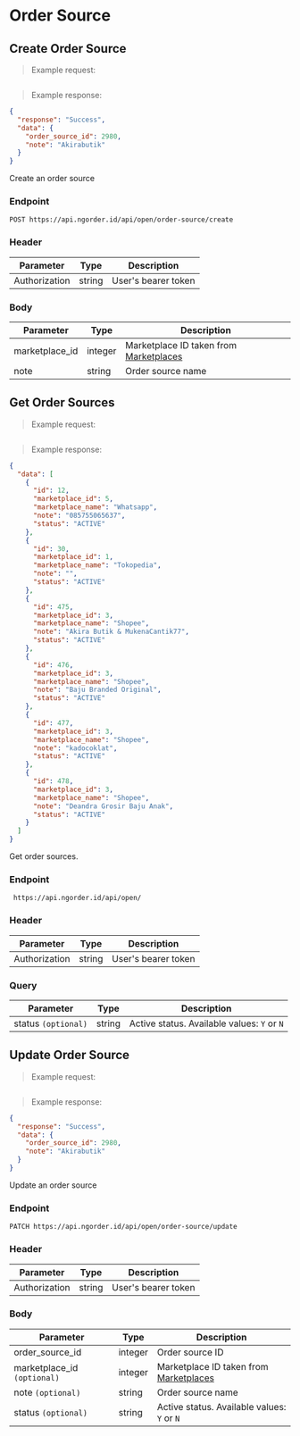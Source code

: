 # Order Source
## Create Order Source
> Example request:

```json

```
> Example response:

```json
{
  "response": "Success",
  "data": {
    "order_source_id": 2980,
    "note": "Akirabutik"
  }
}
```
Create an order source

### Endpoint
`POST https://api.ngorder.id/api/open/order-source/create`

### Header
Parameter | Type | Description
--------- | ---- | -----------
Authorization | string | User's bearer token

### Body
Parameter | Type | Description
--------- | ---- | -----------
marketplace_id | integer | Marketplace ID taken from [Marketplaces](#get-marketplaces)
note | string | Order source name

## Get Order Sources
> Example request:

```json

```
> Example response:

```json
{
  "data": [
    {
      "id": 12,
      "marketplace_id": 5,
      "marketplace_name": "Whatsapp",
      "note": "085755065637",
      "status": "ACTIVE"
    },
    {
      "id": 30,
      "marketplace_id": 1,
      "marketplace_name": "Tokopedia",
      "note": "",
      "status": "ACTIVE"
    },
    {
      "id": 475,
      "marketplace_id": 3,
      "marketplace_name": "Shopee",
      "note": "Akira Butik & MukenaCantik77",
      "status": "ACTIVE"
    },
    {
      "id": 476,
      "marketplace_id": 3,
      "marketplace_name": "Shopee",
      "note": "Baju Branded Original",
      "status": "ACTIVE"
    },
    {
      "id": 477,
      "marketplace_id": 3,
      "marketplace_name": "Shopee",
      "note": "kadocoklat",
      "status": "ACTIVE"
    },
    {
      "id": 478,
      "marketplace_id": 3,
      "marketplace_name": "Shopee",
      "note": "Deandra Grosir Baju Anak",
      "status": "ACTIVE"
    }
  ]
}
```
Get order sources.

### Endpoint
` https://api.ngorder.id/api/open/`

### Header
Parameter | Type | Description
--------- | ---- | -----------
Authorization | string | User's bearer token

### Query
Parameter | Type | Description
--------- | ---- | -----------
status `(optional)` | string | Active status. Available values: `Y` or `N`

## Update Order Source
> Example request:

```json

```
> Example response:

```json
{
  "response": "Success",
  "data": {
    "order_source_id": 2980,
    "note": "Akirabutik"
  }
}
```
Update an order source

### Endpoint
`PATCH https://api.ngorder.id/api/open/order-source/update`

### Header
Parameter | Type | Description
--------- | ---- | -----------
Authorization | string | User's bearer token

### Body
Parameter | Type | Description
--------- | ---- | -----------
order_source_id | integer | Order source ID
marketplace_id `(optional)` | integer | Marketplace ID taken from [Marketplaces](#get-marketplaces)
note `(optional)` | string | Order source name
status `(optional)` | string | Active status. Available values: `Y` or `N`